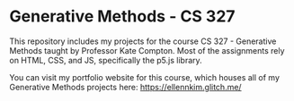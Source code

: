 # Generative Methods - CS 327
This repository includes my projects for the course CS 327 - Generative Methods taught by Professor Kate Compton. Most of the assignments rely on HTML, CSS, and JS, specifically the p5.js library.

You can visit my portfolio website for this course, which houses all of my Generative Methods projects here: https://ellennkim.glitch.me/
